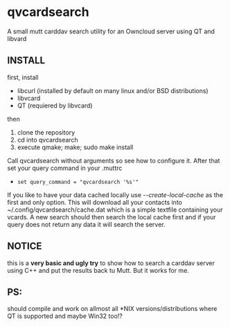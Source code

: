 qvcardsearch
============

A small mutt carddav search utility for an Owncloud server using QT and libvard

INSTALL
------------
first, install
* libcurl (installed by default on many linux and/or BSD distributions)
* libvcard
* QT (requiered by libvcard)

then

1. clone the repository
2. cd into qvcardsearch
3. execute qmake; make; sudo make install

Call qvcardsearch without arguments so see how to configure it.
After that set your query command in your .muttrc
* `set query_command = "qvcardsearch '%s'"`

If you like to have your data cached locally use *--create-local-cache* as the first and only option.
This will download all your contacts into ~/.config/qvcardsearch/cache.dat which is
a simple textfile containing your vcards. A new search should then search the local cache first
and if your query does not return any data it will search the server.

NOTICE
------------

this is a **very basic and ugly try** to show how to search a carddav server using C++ and
put the results back tu Mutt. But it works for me.

PS:
------------
should compile and work on allmost all *NIX versions/distributions where QT is supported and maybe Win32 too!?
